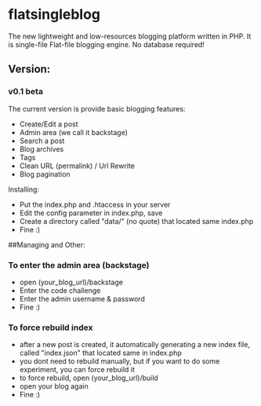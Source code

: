 # flatsingleblog
The new lightweight and low-resources blogging platform written in PHP. It is single-file Flat-file blogging engine. No database required!

## Version:

### v0.1 beta
The current version is provide basic blogging features:
* Create/Edit a post
* Admin area (we call it backstage)
* Search a post
* Blog archives
* Tags
* Clean URL (permalink) / Url Rewrite
* Blog pagination

Installing:
* Put the index.php and .htaccess in your server
* Edit the config parameter in index.php, save
* Create a directory called "data/" (no quote) that located same index.php
* Fine :)

##Managing and Other:

### To enter the admin area (backstage)
* open (your_blog_url)/backstage
* Enter the code challenge
* Enter the admin username & password
* Fine :)

### To force rebuild index
* after a new post is created, it automatically generating a new index file, called "index.json" that located same in index.php
* you dont need to rebuild manually, but if you want to do some experiment, you can force rebuild it
* to force rebuild, open (your_blog_url)/build
* open your blog again
* Fine :)
